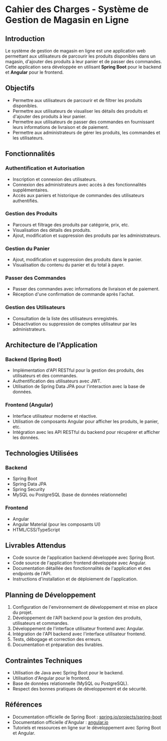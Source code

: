 <!DOCTYPE html>
<html lang="fr">
<head>
  <meta charset="UTF-8">
  <meta name="viewport" content="width=device-width, initial-scale=1.0">
</head>
<body>

<h1>Cahier des Charges - Système de Gestion de Magasin en Ligne</h1>

<h2>Introduction</h2>

<p>Le système de gestion de magasin en ligne est une application web permettant aux utilisateurs de parcourir les produits disponibles dans un magasin, d'ajouter des produits à leur panier et de passer des commandes. Cette application sera développée en utilisant <strong>Spring Boot</strong> pour le backend et <strong>Angular</strong> pour le frontend.</p>

<h2>Objectifs</h2>

<ul>
  <li>Permettre aux utilisateurs de parcourir et de filtrer les produits disponibles.</li>
  <li>Permettre aux utilisateurs de visualiser les détails des produits et d'ajouter des produits à leur panier.</li>
  <li>Permettre aux utilisateurs de passer des commandes en fournissant leurs informations de livraison et de paiement.</li>
  <li>Permettre aux administrateurs de gérer les produits, les commandes et les utilisateurs.</li>
</ul>

<h2>Fonctionnalités</h2>

<h3>Authentification et Autorisation</h3>

<ul>
  <li>Inscription et connexion des utilisateurs.</li>
  <li>Connexion des administrateurs avec accès à des fonctionnalités supplémentaires.</li>
  <li>Accès aux paniers et historique de commandes des utilisateurs authentifiés.</li>
</ul>

<h3>Gestion des Produits</h3>

<ul>
  <li>Parcours et filtrage des produits par catégorie, prix, etc.</li>
  <li>Visualisation des détails des produits.</li>
  <li>Ajout, modification et suppression des produits par les administrateurs.</li>
</ul>

<h3>Gestion du Panier</h3>

<ul>
  <li>Ajout, modification et suppression des produits dans le panier.</li>
  <li>Visualisation du contenu du panier et du total à payer.</li>
</ul>

<h3>Passer des Commandes</h3>

<ul>
  <li>Passer des commandes avec informations de livraison et de paiement.</li>
  <li>Réception d'une confirmation de commande après l'achat.</li>
</ul>

<h3>Gestion des Utilisateurs</h3>

<ul>
  <li>Consultation de la liste des utilisateurs enregistrés.</li>
  <li>Désactivation ou suppression de comptes utilisateur par les administrateurs.</li>
</ul>

<h2>Architecture de l'Application</h2>

<h3>Backend (Spring Boot)</h3>

<ul>
  <li>Implémentation d'API RESTful pour la gestion des produits, des utilisateurs et des commandes.</li>
  <li>Authentification des utilisateurs avec JWT.</li>
  <li>Utilisation de Spring Data JPA pour l'interaction avec la base de données.</li>
</ul>

<h3>Frontend (Angular)</h3>

<ul>
  <li>Interface utilisateur moderne et réactive.</li>
  <li>Utilisation de composants Angular pour afficher les produits, le panier, etc.</li>
  <li>Intégration avec les API RESTful du backend pour récupérer et afficher les données.</li>
</ul>

<h2>Technologies Utilisées</h2>

<h3>Backend</h3>

<ul>
  <li>Spring Boot</li>
  <li>Spring Data JPA</li>
  <li>Spring Security</li>
  <li>MySQL ou PostgreSQL (base de données relationnelle)</li>
</ul>

<h3>Frontend</h3>

<ul>
  <li>Angular</li>
  <li>Angular Material (pour les composants UI)</li>
  <li>HTML/CSS/TypeScript</li>
</ul>

<h2>Livrables Attendus</h2>

<ul>
  <li>Code source de l'application backend développée avec Spring Boot.</li>
  <li>Code source de l'application frontend développée avec Angular.</li>
  <li>Documentation détaillée des fonctionnalités de l'application et des endpoints de l'API.</li>
  <li>Instructions d'installation et de déploiement de l'application.</li>
</ul>

<h2>Planning de Développement</h2>

<ol>
  <li>Configuration de l'environnement de développement et mise en place du projet.</li>
  <li>Développement de l'API backend pour la gestion des produits, utilisateurs et commandes.</li>
  <li>Développement de l'interface utilisateur frontend avec Angular.</li>
  <li>Intégration de l'API backend avec l'interface utilisateur frontend.</li>
  <li>Tests, débogage et correction des erreurs.</li>
  <li>Documentation et préparation des livrables.</li>
</ol>

<h2>Contraintes Techniques</h2>

<ul>
  <li>Utilisation de Java avec Spring Boot pour le backend.</li>
  <li>Utilisation d'Angular pour le frontend.</li>
  <li>Base de données relationnelle (MySQL ou PostgreSQL).</li>
  <li>Respect des bonnes pratiques de développement et de sécurité.</li>
</ul>

<h2>Références</h2>

<ul>
  <li>Documentation officielle de Spring Boot : <a href="https://spring.io/projects/spring-boot">spring.io/projects/spring-boot</a></li>
  <li>Documentation officielle d'Angular : <a href="https://angular.io/">angular.io</a></li>
  <li>Tutoriels et ressources en ligne sur le développement avec Spring Boot et Angular.</li>
</ul>

</body>
</html>
